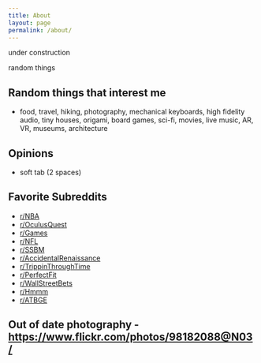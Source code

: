 ```yaml
---
title: About
layout: page
permalink: /about/
---
```


under construction

random things

## Random things that interest me
* food, travel, hiking, photography, mechanical keyboards, high fidelity audio, tiny houses, origami, board games, sci-fi, movies, live music, AR, VR, museums, architecture

## Opinions
* soft tab (2 spaces)

## Favorite Subreddits
* [r/NBA](http://old.reddit.com/r/nba)
* [r/OculusQuest](http://old.reddit.com/r/OculusQuest)
* [r/Games](http://old.reddit.com/r/Games)
* [r/NFL](http://old.reddit.com/r/NFL)
* [r/SSBM](http://old.reddit.com/r/ssbm)
* [r/AccidentalRenaissance](http://old.reddit.com/r/AccidentalRenaissance)
* [r/TrippinThroughTime](http://old.reddit.com/r/TrippinThroughTime)
* [r/PerfectFit](http://old.reddit.com/r/PerfectFit)
* [r/WallStreetBets](http://old.reddit.com/r/WallStreetBets)
* [r/Hmmm](http://old.reddit.com/r/hmmm)
* [r/ATBGE](http://old.reddit.com/r/ATBGE)

## Out of date photography - https://www.flickr.com/photos/98182088@N03/